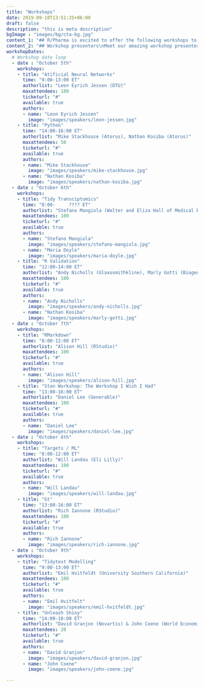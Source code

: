 ```yaml
---
title: "Workshops"
date: 2019-09-10T13:51:25+06:00
draft: false
description: "this is meta description"
bgImage : "images/bg/cta-bg.jpg"
content_1: "## R/Pharma is excited to offer the following workshops to attendees\nWe hope you have the opportunity to attend a workshop in the week prior to the R/Pharma conference.  Due to the high attendance and demand please consider choosing just one or two workshops."
content_2: "## Workshop presenters\nMeet our amazing workshop presenters."
workshopDates:
  # Workshop date loop
  - date : "October 5th"
    workshops:
    - title: "Atificial Neural Networks"
      time: "9:00-13:00 ET"
      authorlist: "Leon Eyrich Jessen (DTU)"
      maxattendees: 100
      ticketurl: "#"
      available: true
      authors:
      - name: "Leon Eyrich Jessen"
        image: "images/speakers/leon-jessen.jpg"
    - title: "Python"
      time: "14:00-16:00 ET"
      authorlist: "Mike Stackhouse (Atorus), Nathan Kosiba (Atorus)"
      maxattendees: 50
      ticketurl: "#"
      available: true
      authors:
      - name: "Mike Stackhouse"
        image: "images/speakers/mike-stackhouse.jpg"
      - name: "Nathan Kosiba"
        image: "images/speakers/nathan-kosiba.jpg"
  - date : "October 6th"
    workshops:
    - title: "Tidy Transciptomics"
      time: "8:00-     ???? ET"
      authorlist: "Stefano Mangiola (Walter and Eliza Hall of Medical Research), Maria Doyle (Peter MacCallum Cancer Center)"
      maxattendees: 100
      ticketurl: "#"
      available: true
      authors:
      - name: "Stefano Mangiola"
        image: "images/speakers/stefano-mangiola.jpg"
      - name: "Maria Doyle"
        image: "images/speakers/maria-doyle.jpg"
    - title: "R Validation"
      time: "12:00-14:00 ET"
      authorlist: "Andy Nicholls (Glaxosmithkline), Marly Gotti (Biogen)"
      maxattendees: 100
      ticketurl: "#"
      available: true
      authors:
      - name: "Andy Nicholls"
        image: "images/speakers/andy-nicholls.jpg"
      - name: "Nathan Kosiba"
        image: "images/speakers/marly-gotti.jpg"
  - date : "October 7th"
    workshops:
    - title: "RMarkdown"
      time: "8:00-12:00 ET"
      authorlist: "Alison Hill (RStudio)"
      maxattendees: 100
      ticketurl: "#"
      available: true
      authors:
      - name: "Alison Hill"
        image: "images/speakers/alison-hill.jpg"
    - title: "Stan Workshop: The Workshop I Wish I Had"
      time: "13:00-16:00 ET"
      authorlist: "Daniel Lee (Generable)"
      maxattendees: 100
      ticketurl: "#"
      available: true
      authors:
      - name: "Daniel Lee"
        image: "images/speakers/daniel-lee.jpg"
  - date : "October 8th"
    workshops:
    - title: "Targets / ML"
      time: "8:00-12:00 ET"
      authorlist: "Will Landau (Eli Lilly)"
      maxattendees: 100
      ticketurl: "#"
      available: true
      authors:
      - name: "Will Landau"
        image: "images/speakers/will-landau.jpg"
    - title: "Gt"
      time: "13:00-16:00 ET"
      authorlist: "Rich Iannone (RStudio)"
      maxattendees: 100
      ticketurl: "#"
      available: true
      authors:
      - name: "Rich Iannone"
        image: "images/speakers/rich-iannone.jpg"
  - date : "October 9th"
    workshops:
    - title: "Tidytext Modelling"
      time: "9:00-13:00 ET"
      authorlist: "Emil Hvitfeldt (University Southern California)"
      maxattendees: 100
      ticketurl: "#"
      available: true
      authors:
      - name: "Emil Hvitfelt"
        image: "images/speakers/emil-hvitfeldt.jpg"
    - title: "Unleash Shiny"
      time: "14:00-18:00 ET"
      authorlist: "David Granjon (Novartis) & John Coene (World Economic Forum)"
      maxattendees: 20
      ticketurl: "#"
      available: true
      authors:
      - name: "David Granjon"
        image: "images/speakers/david-granjon.jpg"
      - name: "John Coene"
        image: "images/speakers/john-coene.jpg"

---
```


